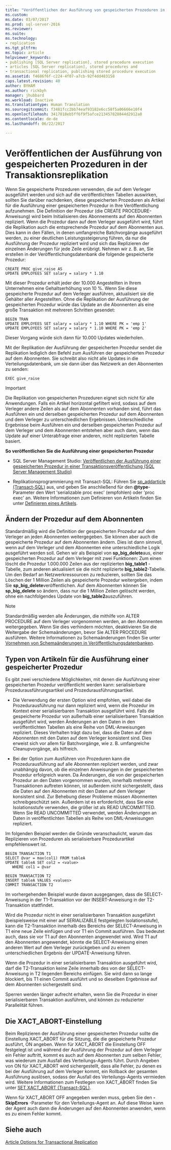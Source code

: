 ```yaml
---
title: "Veröffentlichen der Ausführung von gespeicherten Prozeduren in der Transaktionsreplikation | Microsoft-Dokumentation"
ms.custom: 
ms.date: 03/07/2017
ms.prod: sql-server-2016
ms.reviewer: 
ms.suite: 
ms.technology:
- replication
ms.tgt_pltfrm: 
ms.topic: article
helpviewer_keywords:
- publishing [SQL Server replication], stored procedure execution
- articles [SQL Server replication], stored procedures and
- transactional replication, publishing stored procedure execution
ms.assetid: f4686f6f-c224-4f07-a7cb-92f4dd483158
caps.latest.revision: 40
author: BYHAM
ms.author: rickbyh
manager: jhubbard
ms.workload: Inactive
ms.translationtype: Human Translation
ms.sourcegitcommit: f3481fcc2bb74eaf93182e6cc58f5a06666e10f4
ms.openlocfilehash: 3417818eb5ff6f9f5afce213457828844d2912a8
ms.contentlocale: de-de
ms.lasthandoff: 06/22/2017

---
```

# <a name="publishing-stored-procedure-execution-in-transactional-replication"></a>Veröffentlichen der Ausführung von gespeicherten Prozeduren in der Transaktionsreplikation
  Wenn Sie gespeicherte Prozeduren verwenden, die auf dem Verleger ausgeführt werden und sich auf die veröffentlichten Tabellen auswirken, sollten Sie darüber nachdenken, diese gespeicherten Prozeduren als Artikel für die Ausführung einer gespeicherten Prozedur in Ihre Veröffentlichung aufzunehmen. Die Definition der Prozedur (die CREATE PROCEDURE-Anweisung) wird beim Initialisieren des Abonnements auf den Abonnenten repliziert. Wenn die Prozedur dann auf dem Verleger ausgeführt wird, führt die Replikation auch die entsprechende Prozedur auf dem Abonnenten aus. Dies kann in den Fällen, in denen umfangreiche Batchvorgänge ausgeführt werden, zu einer deutlichen Leistungssteigerung führen, da nur die Ausführung der Prozedur repliziert wird und sich das Replizieren der einzelnen Änderungen für jede Zeile erübrigt. Nehmen wir z. B. an, Sie erstellen in der Veröffentlichungsdatenbank die folgende gespeicherte Prozedur:  
  
```  
CREATE PROC give_raise AS  
UPDATE EMPLOYEES SET salary = salary * 1.10  
```  
  
 Mit dieser Prozedur erhält jeder der 10.000 Angestellten in Ihrem Unternehmen eine Gehaltserhöhung von 10 %. Wenn Sie diese gespeicherte Prozedur auf dem Verleger ausführen, aktualisiert sie die Gehälter aller Angestellten. Ohne die Replikation der Ausführung der gespeicherten Prozedur würde das Update an die Abonnenten als eine große Transaktion mit mehreren Schritten gesendet:  
  
```  
BEGIN TRAN  
UPDATE EMPLOYEES SET salary = salary * 1.10 WHERE PK = 'emp 1'  
UPDATE EMPLOYEES SET salary = salary * 1.10 WHERE PK = 'emp 2'  
```  
  
 Dieser Vorgang würde sich dann für 10.000 Updates wiederholen.  
  
 Mit der Replikation der Ausführung der gespeicherten Prozedur sendet die Replikation lediglich den Befehl zum Ausführen der gespeicherten Prozedur auf dem Abonnenten. Sie schreibt also nicht alle Updates in die Verteilungsdatenbank, um sie dann über das Netzwerk an den Abonnenten zu senden:  
  
```  
EXEC give_raise  
```  
  
> [!IMPORTANT]  
>  Die Replikation von gespeicherten Prozeduren eignet sich nicht für alle Anwendungen. Falls ein Artikel horizontal gefiltert wird, sodass auf dem Verleger andere Zeilen als auf dem Abonnenten vorhanden sind, führt das Ausführen ein und derselben gespeicherten Prozedur auf dem Abonnenten und dem Verleger zu unterschiedlichen Ergebnissen. Unterschiedliche Ergebnisse beim Ausführen ein und derselben gespeicherten Prozedur auf dem Verleger und dem Abonnenten entstehen aber auch dann, wenn das Update auf einer Unterabfrage einer anderen, nicht replizierten Tabelle basiert.  
  
 **So veröffentlichen Sie die Ausführung einer gespeicherten Prozedur**  
  
-   SQL Server Management Studio: [Veröffentlichen der Ausführung einer gespeicherten Prozedur in einer Transaktionsveröffentlichung &#40;SQL Server Management Studio&#41;](../../../relational-databases/replication/publish/publish-execution-of-stored-procedure-in-transactional-publication.md)  
  
-   Replikationsprogrammierung mit Transact-SQL: Führen Sie [sp_addarticle &#40;Transact-SQL&#41;](../../../relational-databases/system-stored-procedures/sp-addarticle-transact-sql.md) aus, und geben Sie anschließend für den **@type**-Parameter den Wert 'serializable proc exec' (empfohlen) oder 'proc exec' an. Weitere Informationen zum Definieren von Artikeln finden Sie unter [Definieren eines Artikels](../../../relational-databases/replication/publish/define-an-article.md).  
  
## <a name="modifying-the-procedure-at-the-subscriber"></a>Ändern der Prozedur auf dem Abonnenten  
 Standardmäßig wird die Definition der gespeicherten Prozedur auf dem Verleger an jeden Abonnenten weitergegeben. Sie können aber auch die gespeicherte Prozedur auf dem Abonnenten ändern. Dies ist dann sinnvoll, wenn auf dem Verleger und dem Abonnenten eine unterschiedliche Logik ausgeführt werden soll. Gehen wir als Beispiel von **sp_big_delete**aus, einer gespeicherten Prozedur auf dem Verleger mit zwei Funktionen: Zum einen löscht die Prozedur 1.000.000 Zeilen aus der replizierten **big_table1** -Tabelle, zum anderen aktualisiert sie die nicht replizierte **big_table2**-Tabelle. Um den Bedarf an Netzwerkressourcen zu reduzieren, sollten Sie das Löschen der 1 Million Zeilen als gespeicherte Prozedur weitergeben, indem Sie **sp_big_delete**veröffentlichen. Auf dem Abonnenten können Sie **sp_big_delete** so ändern, dass nur die 1 Million Zeilen gelöscht werden, ohne ein nachfolgendes Update von **big_table2**auszuführen.  
  
> [!NOTE]  
>  Standardmäßig werden alle Änderungen, die mithilfe von ALTER PROCEDURE auf dem Verleger vorgenommen werden, an den Abonnenten weitergegeben. Wenn Sie dies verhindern möchten, deaktivieren Sie die Weitergabe der Schemaänderungen, bevor Sie ALTER PROCEDURE ausführen. Weitere Informationen zu Schemaänderungen finden Sie unter [Vornehmen von Schemaänderungen in Veröffentlichungsdatenbanken](../../../relational-databases/replication/publish/make-schema-changes-on-publication-databases.md).  
  
## <a name="types-of-stored-procedure-execution-articles"></a>Typen von Artikeln für die Ausführung einer gespeicherter Prozedur  
 Es gibt zwei verschiedene Möglichkeiten, mit denen die Ausführung einer gespeicherten Prozedur veröffentlicht werden kann: serialisierbare Prozedurausführungsartikel und Prozedurausführungsartikel.  
  
-   Die Verwendung der ersten Option wird empfohlen, weil dabei die Prozedurausführung nur dann repliziert wird, wenn die Prozedur im Kontext einer serialisierbaren Transaktion ausgeführt wird. Falls die gespeicherte Prozedur von außerhalb einer serialisierbaren Transaktion ausgeführt wird, werden Änderungen an den Daten in den veröffentlichten Tabellen als eine Reihe von DML-Anweisungen repliziert. Dieses Verhalten trägt dazu bei, dass die Daten auf dem Abonnenten mit den Daten auf dem Verleger konsistent sind. Dies erweist sich vor allem für Batchvorgänge, wie z. B. umfangreiche Cleanupvorgänge, als hilfreich.  
  
-   Bei der Option zum Ausführen von Prozeduren kann die Prozedurausführung auf alle Abonnenten repliziert werden, und zwar unabhängig davon, ob die einzelnen Anweisungen in der gespeicherten Prozedur erfolgreich waren. Da Änderungen, die von der gespeicherten Prozedur an den Daten vorgenommen wurden, innerhalb mehrerer Transaktionen auftreten können, ist außerdem nicht sichergestellt, dass die Daten auf den Abonnenten mit den Daten auf dem Verleger konsistent sind. Zur Behebung dieser Probleme müssen Abonnenten schreibgeschützt sein. Außerdem ist es erforderlicht, dass Sie eine Isolationsstufe verwenden, die größer ist als READ UNCOMMITTED. Wenn Sie READ UNCOMMITTED verwendet, werden Änderungen an Daten in veröffentlichten Tabellen als Reihe von DML-Anweisungen repliziert.  
  
 Im folgenden Beispiel werden die Gründe veranschaulicht, warum das Replizieren von Prozeduren als serialisierbare Prozedurartikel empfehlenswert ist.  
  
```  
BEGIN TRANSACTION T1  
SELECT @var = max(col1) FROM tableA  
UPDATE tableA SET col2 = <value>   
   WHERE col1 = @var   
  
BEGIN TRANSACTION T2  
INSERT tableA VALUES <values>  
COMMIT TRANSACTION T2  
```  
  
 Im vorhergehenden Beispiel wurde davon ausgegangen, dass die SELECT-Anweisung in der T1-Transaktion vor der INSERT-Anweisung in der T2-Transaktion stattfindet.  
  
 Wird die Prozedur nicht in einer serialisierbaren Transaktion ausgeführt (beispielsweise mit einer auf SERIALIZABLE festgelegten Isolationsstufe), kann die T2-Transaktion innerhalb des Bereichs der SELECT-Anweisung in T1 eine neue Zeile einfügen und vor T1 ein Commit ausführen. Das bedeutet auch, dass sie vor T1 auf den Abonnenten angewendet wird. Wird T1 auf den Abonnenten angewendet, könnte die SELECT-Anweisung einen anderen Wert auf dem Verleger zurückgeben und zu einem unterschiedlichen Ergebnis der UPDATE-Anweisung führen.  
  
 Wenn die Prozedur in einer serialisierbaren Transaktion ausgeführt wird, darf die T2-Transaktion keine Zeile innerhalb des von der SELECT-Anweisung in T2 liegenden Bereichs einfügen. Sie wird dann so lange blockiert, bis T1 einen Commit ausführt und so dieselben Ergebnisse auf dem Abonnenten sichergestellt sind.  
  
 Sperren werden länger aufrecht erhalten, wenn Sie die Prozedur in einer serialisierbaren Transaktion ausführen, und können zu reduzierter Parallelität führen.  
  
## <a name="the-xactabort-setting"></a>Die XACT_ABORT-Einstellung  
 Beim Replizieren der Ausführung einer gespeicherten Prozedur sollte die Einstellung XACT_ABORT für die Sitzung, die die gespeicherte Prozedur ausführt, ON angeben. Wenn für XACT_ABORT die Einstellung OFF festgelegt ist und während der Ausführung der Prozedur auf dem Verleger ein Fehler auftritt, kommt es auch auf dem Abonnenten zum selben Fehler, was wiederum zum Ausfall des Verteilungs-Agents führt. Durch Angeben von ON für XACT_ABORT wird sichergestellt, dass alle Fehler, zu denen es bei der Ausführung auf dem Verleger kommt, ein Rollback der gesamten Ausführung auslösen, sodass der Ausfall des Verteilungs-Agents vermieden wird. Weitere Informationen zum Festlegen von XACT_ABORT finden Sie unter [SET XACT_ABORT &#40;Transact-SQL&#41;](../../../t-sql/statements/set-xact-abort-transact-sql.md).  
  
 Wenn für XACT_ABORT OFF angegeben werden muss, geben Sie den **-SkipErrors** -Parameter für den Verteilungs-Agent an. Auf diese Weise kann der Agent auch dann die Änderungen auf den Abonnenten anwenden, wenn es zu einem Fehler kommt.  
  
## <a name="see-also"></a>Siehe auch  
 [Article Options for Transactional Replication](../../../relational-databases/replication/transactional/article-options-for-transactional-replication.md)  
  
  

